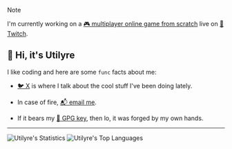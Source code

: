 > [!NOTE]
>
> I'm currently working on a [🎮 multiplayer online game from scratch][multiplayer] live on [💬 Twitch][twitch].

## 👋 Hi, it's Utilyre

I like coding and here are some `func` facts about me:

- [🐦 X][x] is where I talk about the cool stuff I've been doing lately.

- In case of fire, [📬 email me][email].

- If it bears my [🔑 GPG key][gpg], then lo, it was forged by my own hands.

[multiplayer]: https://github.com/utilyre/multiplayer
[twitch]: https://twitch.tv/utilyre
[x]: https://x.com/utilyre
[email]: mailto:utilyre@gmail.com
[gpg]: https://github.com/utilyre.gpg

---

![Utilyre's Statistics][stats]
![Utilyre's Top Languages][languages]

[stats]: https://github-readme-stats.vercel.app/api?username=utilyre&theme=gruvbox
[languages]: https://github-readme-stats.vercel.app/api/top-langs?username=utilyre&langs_count=8&layout=compact&theme=gruvbox
